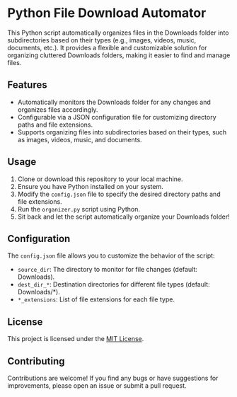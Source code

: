 # Python File Download Automator
This Python script automatically organizes files in the Downloads folder into subdirectories based on their types (e.g., images, videos, music, documents, etc.). It provides a flexible and customizable solution for organizing cluttered Downloads folders, making it easier to find and manage files.

## Features

- Automatically monitors the Downloads folder for any changes and organizes files accordingly.
- Configurable via a JSON configuration file for customizing directory paths and file extensions.
- Supports organizing files into subdirectories based on their types, such as images, videos, music, and documents.

## Usage

1. Clone or download this repository to your local machine.
2. Ensure you have Python installed on your system.
3. Modify the `config.json` file to specify the desired directory paths and file extensions.
4. Run the `organizer.py` script using Python.
5. Sit back and let the script automatically organize your Downloads folder!

## Configuration

The `config.json` file allows you to customize the behavior of the script:

- `source_dir`: The directory to monitor for file changes (default: Downloads).
- `dest_dir_*`: Destination directories for different file types (default: Downloads/*).
- `*_extensions`: List of file extensions for each file type.

## License

This project is licensed under the [MIT License](LICENSE).

## Contributing

Contributions are welcome! If you find any bugs or have suggestions for improvements, please open an issue or submit a pull request.

